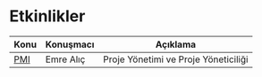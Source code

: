 # Etkinlikler

Konu | Konuşmacı | Açıklama
---- | ---------- | -----------
[PMI](PMI/) | Emre Alıç | Proje Yönetimi ve Proje Yöneticiliği
